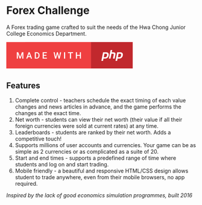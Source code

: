 # Forex Challenge
A Forex trading game crafted to suit the needs of the Hwa Chong Junior College Economics Department.

[![forthebadge](made-with-php.svg)](https://forthebadge.com)

## Features
1. Complete control - teachers schedule the exact timing of each value changes and news articles in advance, and the game performs the changes at the exact time.
2. Net worth - students can view their net worth (their value if all their foreign currencies were sold at current rates) at any time.
3. Leaderboards - students are ranked by their net worth. Adds a competitive touch!
4. Supports millions of user accounts and currencies. Your game can be as simple as 2 currencies or as complicated as a suite of 20.
5. Start and end times - supports a predefined range of time where students and log on and start trading.
6. Mobile friendly - a beautiful and responsive HTML/CSS design allows student to trade anywhere, even from their mobile browsers, no app required.

_Inspired by the lack of good economics simulation programmes, built 2016_
